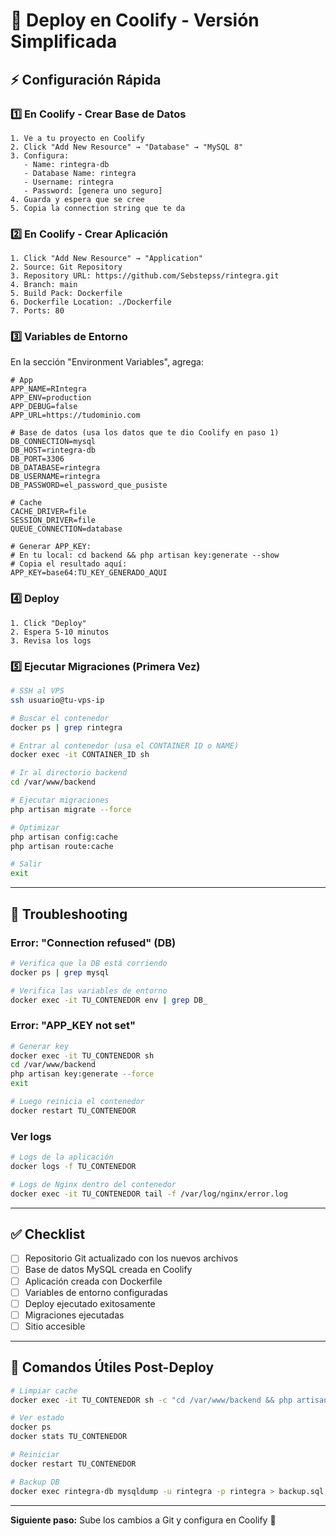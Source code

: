 # 🚀 Deploy en Coolify - Versión Simplificada

## ⚡ Configuración Rápida

### 1️⃣ **En Coolify - Crear Base de Datos**

```
1. Ve a tu proyecto en Coolify
2. Click "Add New Resource" → "Database" → "MySQL 8"
3. Configura:
   - Name: rintegra-db
   - Database Name: rintegra
   - Username: rintegra
   - Password: [genera uno seguro]
4. Guarda y espera que se cree
5. Copia la connection string que te da
```

### 2️⃣ **En Coolify - Crear Aplicación**

```
1. Click "Add New Resource" → "Application"
2. Source: Git Repository
3. Repository URL: https://github.com/Sebstepss/rintegra.git
4. Branch: main
5. Build Pack: Dockerfile
6. Dockerfile Location: ./Dockerfile
7. Ports: 80
```

### 3️⃣ **Variables de Entorno**

En la sección "Environment Variables", agrega:

```env
# App
APP_NAME=RIntegra
APP_ENV=production
APP_DEBUG=false
APP_URL=https://tudominio.com

# Base de datos (usa los datos que te dio Coolify en paso 1)
DB_CONNECTION=mysql
DB_HOST=rintegra-db
DB_PORT=3306
DB_DATABASE=rintegra
DB_USERNAME=rintegra
DB_PASSWORD=el_password_que_pusiste

# Cache
CACHE_DRIVER=file
SESSION_DRIVER=file
QUEUE_CONNECTION=database

# Generar APP_KEY:
# En tu local: cd backend && php artisan key:generate --show
# Copia el resultado aquí:
APP_KEY=base64:TU_KEY_GENERADO_AQUI
```

### 4️⃣ **Deploy**

```
1. Click "Deploy"
2. Espera 5-10 minutos
3. Revisa los logs
```

### 5️⃣ **Ejecutar Migraciones (Primera Vez)**

```bash
# SSH al VPS
ssh usuario@tu-vps-ip

# Buscar el contenedor
docker ps | grep rintegra

# Entrar al contenedor (usa el CONTAINER ID o NAME)
docker exec -it CONTAINER_ID sh

# Ir al directorio backend
cd /var/www/backend

# Ejecutar migraciones
php artisan migrate --force

# Optimizar
php artisan config:cache
php artisan route:cache

# Salir
exit
```

---

## 🐛 **Troubleshooting**

### Error: "Connection refused" (DB)
```bash
# Verifica que la DB está corriendo
docker ps | grep mysql

# Verifica las variables de entorno
docker exec -it TU_CONTENEDOR env | grep DB_
```

### Error: "APP_KEY not set"
```bash
# Generar key
docker exec -it TU_CONTENEDOR sh
cd /var/www/backend
php artisan key:generate --force
exit

# Luego reinicia el contenedor
docker restart TU_CONTENEDOR
```

### Ver logs
```bash
# Logs de la aplicación
docker logs -f TU_CONTENEDOR

# Logs de Nginx dentro del contenedor
docker exec -it TU_CONTENEDOR tail -f /var/log/nginx/error.log
```

---

## ✅ **Checklist**

- [ ] Repositorio Git actualizado con los nuevos archivos
- [ ] Base de datos MySQL creada en Coolify
- [ ] Aplicación creada con Dockerfile
- [ ] Variables de entorno configuradas
- [ ] Deploy ejecutado exitosamente
- [ ] Migraciones ejecutadas
- [ ] Sitio accesible

---

## 📝 **Comandos Útiles Post-Deploy**

```bash
# Limpiar cache
docker exec -it TU_CONTENEDOR sh -c "cd /var/www/backend && php artisan cache:clear"

# Ver estado
docker ps
docker stats TU_CONTENEDOR

# Reiniciar
docker restart TU_CONTENEDOR

# Backup DB
docker exec rintegra-db mysqldump -u rintegra -p rintegra > backup.sql
```

---

**Siguiente paso:** Sube los cambios a Git y configura en Coolify 🚀

